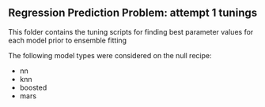 ## Regression Prediction Problem: attempt 1 tunings

This folder contains the tuning scripts for finding best parameter values for each model prior to ensemble fitting

The following model types were considered on the null recipe:
- nn
- knn
- boosted
- mars
